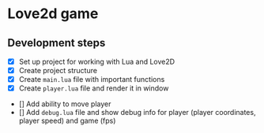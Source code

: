 # Love2d game

## Development steps

- [x] Set up project for working with Lua and Love2D
- [x] Create project structure
- [x] Create `main.lua` file with important functions
- [x] Create `player.lua` file and render it in window
- [] Add ability to move player
- [] Add `debug.lua` file and show debug info for player (player coordinates, player speed) and game (fps)
